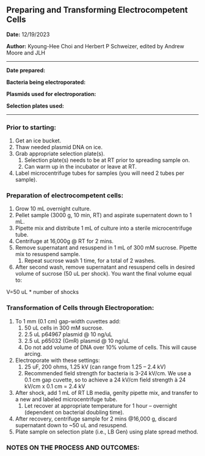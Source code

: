 ## Preparing and Transforming Electrocompetent Cells

**Date:** 12/19/2023

**Author:** Kyoung-Hee Choi and Herbert P Schweizer, edited by Andrew Moore and JLH

--- 

**Date prepared:** 

**Bacteria being electroporated:** 

**Plasmids used for electroporation:**

**Selection plates used:**

--- 

### Prior to starting:
1. Get an ice bucket.
1. Thaw needed plasmid DNA on ice.
1. Grab appropriate selection plate(s). 
   1. Selection plate(s) needs to be at RT prior to spreading sample on.
   1. Can warm up in the incubator or leave at RT. 
1. Label microcentrifuge tubes for samples (you will need 2 tubes per sample).

### Preparation of electrocompetent cells:
1. Grow 10 mL overnight culture.
1. Pellet sample (3000 g, 10 min, RT) and aspirate supernatent down to 1 mL. 
1. Pipette mix and distribute 1 mL of culture into a sterile microcentrifuge tube. 
1. Centrifuge at 16,000g @ RT for 2 mins. 
1. Remove supernatant and resuspend in 1 mL of 300 mM sucrose. Pipette mix to resuspend sample. 
   1. Repeat sucrose wash 1 time, for a total of 2 washes. 
1. After second wash, remove supernatant and resuspend cells in desired volume of sucrose (50 uL per shock). You want the final volume equal to:

V=50 uL * number of shocks

### Transformation of Cells through Electroporation:
1. To 1 mm (0.1 cm) gap-width cuvettes add:
   1. 50 uL cells in 300 mM sucrose.
   1. 2.5 uL p64967 plasmid @ 10 ng/uL
   1. 2.5 uL p65032 (GmR) plasmid @ 10 ng/uL
   1. Do not add volume of DNA over 10% volume of cells. This will cause arcing.
1. Electroporate with these settings:
   1. 25 uF, 200 ohms, 1.25 kV (can range from 1.25 – 2.4 kV)
   1. Recommended field strength for bacteria is 3-24 kV/cm. We use a 0.1 cm gap cuvette, so to achieve a 24 kV/cm field strength à 24 kV/cm x 0.1 cm = 2.4 kV
1. After shock, add 1 mL of RT LB media, genlty pipette mix, and transfer to a new and labeled microcentrifuge tube.
   1. Let recover at appropriate temperature for 1 hour – overnight (dependent on bacterial doubling time).
1. After recovery, centrifuge sample for 2 mins @16,000 g, discard supernatant down to ~50 uL and resuspend.
1. Plate sample on selection plate (i.e., LB Gen) using plate spread method. 

### NOTES ON THE PROCESS AND OUTCOMES:
